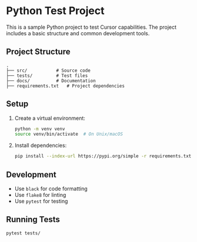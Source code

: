 # Python Test Project

This is a sample Python project to test Cursor capabilities. The project includes a basic structure and common development tools.

## Project Structure

```
.
├── src/           # Source code
├── tests/         # Test files
├── docs/          # Documentation
├── requirements.txt   # Project dependencies
```

## Setup

1. Create a virtual environment:
   ```bash
   python -m venv venv
   source venv/bin/activate  # On Unix/macOS
   ```

2. Install dependencies:
   ```bash
   pip install --index-url https://pypi.org/simple -r requirements.txt
   ```

## Development

- Use `black` for code formatting
- Use `flake8` for linting
- Use `pytest` for testing

## Running Tests

```bash
pytest tests/
``` 